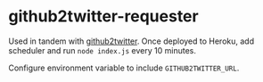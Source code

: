 # github2twitter-requester

Used in tandem with [github2twitter](https://github.com/tnguyen14/github2twitter). Once deployed to Heroku, add scheduler and run `node index.js` every 10 minutes.

Configure environment variable to include `GITHUB2TWITTER_URL`.